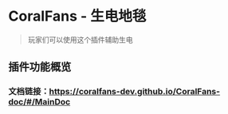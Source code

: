 # CoralFans - 生电地毯

> 玩家们可以使用这个插件辅助生电

## 插件功能概览

### 文档链接：https://coralfans-dev.github.io/CoralFans-doc/#/MainDoc
